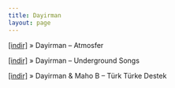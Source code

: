 ```yaml
---
title: Dayirman
layout: page
---
```


<a href="https://cloud.mail.ru/public/fc82273ff514/Dayirman%20-%20Atmosfer" target="_blank">[indir]</a>  »  Dayirman &#8211; Atmosfer

<a href="https://cloud.mail.ru/public/d7b87460db4a/Day%C4%B1rman%20-%20Underground" target="_blank">[indir]</a>  »  Dayirman &#8211; Underground Songs

<a href="https://cloud.mail.ru/public/ba35fb6c34a4/Maho-B%20%26%20Day%C4%B1rman%20-%20Turk%20Turke%20Destek%20E.P" target="_blank">[indir]</a>  »  Dayirman & Maho B &#8211; Türk Türke Destek
